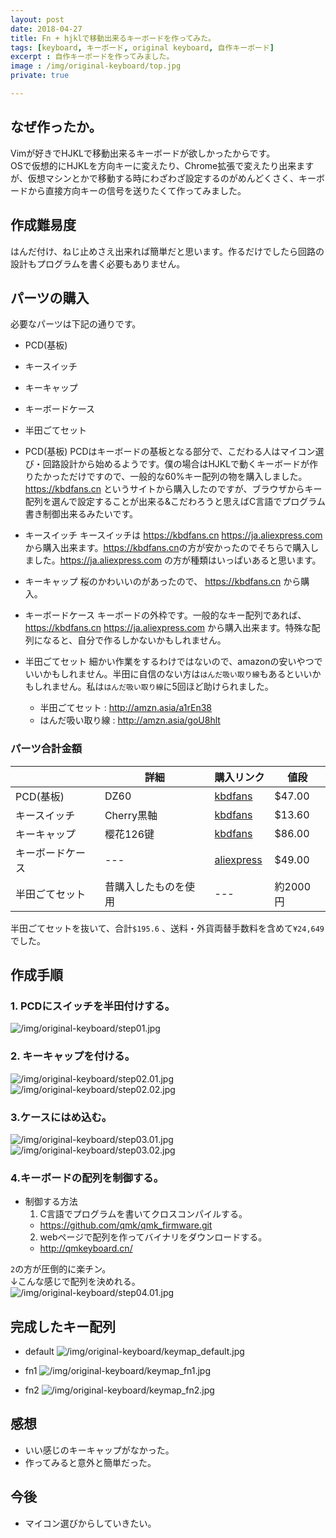 ```yaml
---
layout: post
date: 2018-04-27
title: Fn + hjklで移動出来るキーボードを作ってみた。
tags: [keyboard, キーボード, original keyboard, 自作キーボード]
excerpt : 自作キーボードを作ってみました。
image : /img/original-keyboard/top.jpg
private: true

---
```


## なぜ作ったか。
Vimが好きでHJKLで移動出来るキーボードが欲しかったからです。  
OSで仮想的にHJKLを方向キーに変えたり、Chrome拡張で変えたり出来ますが、仮想マシンとかで移動する時にわざわざ設定するのがめんどくさく、キーボードから直接方向キーの信号を送りたくて作ってみました。  

## 作成難易度
はんだ付け、ねじ止めさえ出来れば簡単だと思います。作るだけでしたら回路の設計もプログラムを書く必要もありません。

## パーツの購入
必要なパーツは下記の通りです。  
- PCD(基板)
- キースイッチ
- キーキャップ
- キーボードケース
- 半田ごてセット

- PCD(基板)
 PCDはキーボードの基板となる部分で、こだわる人はマイコン選び・回路設計から始めるようです。僕の場合はHJKLで動くキーボードが作りたかっただけですので、一般的な60%キー配列の物を購入しました。<https://kbdfans.cn> というサイトから購入したのですが、ブラウザからキー配列を選んで設定することが出来る&こだわろうと思えばC言語でプログラム書き制御出来るみたいです。  
- キースイッチ
 キースイッチは <https://kbdfans.cn> <https://ja.aliexpress.com> から購入出来ます。<https://kbdfans.cn>の方が安かったのでそちらで購入しました。<https://ja.aliexpress.com> の方が種類はいっぱいあると思います。  
- キーキャップ
 桜のかわいいのがあったので、 <https://kbdfans.cn> から購入。
- キーボードケース
 キーボードの外枠です。一般的なキー配列であれば、<https://kbdfans.cn> <https://ja.aliexpress.com> から購入出来ます。特殊な配列になると、自分で作るしかないかもしれません。
- 半田ごてセット
 細かい作業をするわけではないので、amazonの安いやつでいいかもしれません。半田に自信のない方は`はんだ吸い取り線`もあるといいかもしれません。私は`はんだ吸い取り線`に5回ほど助けられました。
  - 半田ごてセット : <http://amzn.asia/a1rEn38>
  - はんだ吸い取り線 : <http://amzn.asia/goU8hlt>

### パーツ合計金額

|   | 詳細  | 購入リンク | 値段 |
| ---- | ---- | ---- | ---- |
|  PCD(基板)  |  DZ60  |  [kbdfans](https://kbdfans.cn/products/dz60-60-pcb) | $47.00 |
|  キースイッチ  |  Cherry黒軸  | [kbdfans](https://kbdfans.cn/products/switch-68-cherry-gateron-zealio) | $13.60 |
|  キーキャップ  |  樱花126键  | [kbdfans](https://kbdfans.cn/products/cherry-profile-sakura-keycaps-126keys) | $86.00 |
|  キーボードケース  |  ---  | [aliexpress](https://ja.aliexpress.com/item/GH60-60-faceu/32834509210.html) | $49.00 |
|  半田ごてセット  | 昔購入したものを使用  | --- | 約2000円|

半田ごてセットを抜いて、合計`$195.6` 、送料・外貨両替手数料を含めて`¥24,649`でした。

## 作成手順
### 1. PCDにスイッチを半田付けする。
![/img/original-keyboard/step01.jpg](/img/original-keyboard/step01.jpg)

### 2. キーキャップを付ける。
![/img/original-keyboard/step02.01.jpg](/img/original-keyboard/step02.01.jpg)
![/img/original-keyboard/step02.02.jpg](/img/original-keyboard/step02.02.jpg)

### 3.ケースにはめ込む。
![/img/original-keyboard/step03.01.jpg](/img/original-keyboard/step03.01.jpg)
![/img/original-keyboard/step03.02.jpg](/img/original-keyboard/step03.02.jpg)

### 4.キーボードの配列を制御する。
- 制御する方法
  1. C言語でプログラムを書いてクロスコンパイルする。
    - <https://github.com/qmk/qmk_firmware.git>
  2. webページで配列を作ってバイナリをダウンロードする。
    - <http://qmkeyboard.cn/>

`2`の方が圧倒的に楽チン。  
↓こんな感じで配列を決めれる。  
![/img/original-keyboard/step04.01.jpg](/img/original-keyboard/step04.01.jpg)

## 完成したキー配列
- default
![/img/original-keyboard/keymap_default.jpg](/img/original-keyboard/keymap_default.jpg)

- fn1
![/img/original-keyboard/keymap_fn1.jpg](/img/original-keyboard/keymap_fn1.jpg)

- fn2
![/img/original-keyboard/keymap_fn2.jpg](/img/original-keyboard/keymap_fn2.jpg)

## 感想
- いい感じのキーキャップがなかった。
- 作ってみると意外と簡単だった。

## 今後
- マイコン選びからしていきたい。
